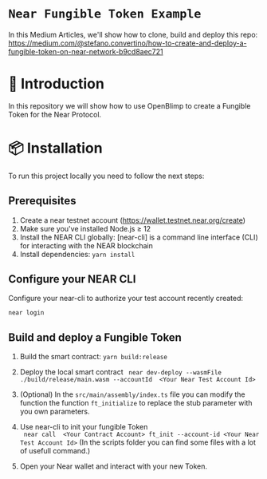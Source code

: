 # `Near Fungible Token Example`


In this Medium Articles, we'll show how to clone, build and deploy this repo: https://medium.com/@stefano.convertino/how-to-create-and-deploy-a-fungible-token-on-near-network-b9cd8aec721


# 📄 Introduction
In this repository we will show how to use OpenBlimp to create a Fungible Token for the Near Protocol.

# 📦 Installation

To run this project locally you need to follow the next steps:

## Prerequisites

1. Create a near testnet account (https://wallet.testnet.near.org/create)
2. Make sure you've installed Node.js ≥ 12
3. Install the NEAR CLI globally: [near-cli] is a command line interface (CLI) for interacting with the NEAR blockchain
4. Install dependencies: `yarn install`

## Configure your NEAR CLI

Configure your near-cli to authorize your test account recently created:

    near login

## Build and deploy a Fungible Token

1. Build the smart contract:
       `yarn build:release`
2. Deploy the local smart contract 
       ` near dev-deploy --wasmFile ./build/release/main.wasm --accountId  <Your Near Test Account Id>`
3. (Optional) In the `src/main/assembly/index.ts` file you can modify the function the function `ft_initialize` to replace the stub parameter with you own parameters.
      
4. Use near-cli to init your fungible Token     
       ` near call  <Your Contract Account> ft_init --account-id <Your Near Test Account Id>`
(In the scripts folder you can find some files with a lot of usefull command.)
   
5. Open your Near wallet and interact with your new Token.
